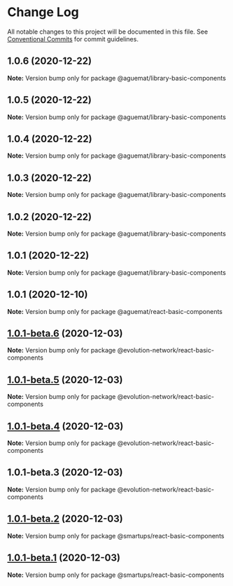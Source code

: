 # Change Log

All notable changes to this project will be documented in this file.
See [Conventional Commits](https://conventionalcommits.org) for commit guidelines.

## 1.0.6 (2020-12-22)

**Note:** Version bump only for package @aguemat/library-basic-components





## 1.0.5 (2020-12-22)

**Note:** Version bump only for package @aguemat/library-basic-components





## 1.0.4 (2020-12-22)

**Note:** Version bump only for package @aguemat/library-basic-components





## 1.0.3 (2020-12-22)

**Note:** Version bump only for package @aguemat/library-basic-components





## 1.0.2 (2020-12-22)

**Note:** Version bump only for package @aguemat/library-basic-components





## 1.0.1 (2020-12-22)

**Note:** Version bump only for package @aguemat/library-basic-components





## 1.0.1 (2020-12-10)

**Note:** Version bump only for package @aguemat/react-basic-components





## [1.0.1-beta.6](https://github.com/Evolution-Network/react-smartups-elements/compare/@evolution-network/react-basic-components@1.0.1-beta.5...@evolution-network/react-basic-components@1.0.1-beta.6) (2020-12-03)

**Note:** Version bump only for package @evolution-network/react-basic-components





## [1.0.1-beta.5](https://github.com/Evolution-Network/react-smartups-elements/compare/@evolution-network/react-basic-components@1.0.1-beta.4...@evolution-network/react-basic-components@1.0.1-beta.5) (2020-12-03)

**Note:** Version bump only for package @evolution-network/react-basic-components





## [1.0.1-beta.4](https://github.com/Evolution-Network/react-smartups-elements/compare/@evolution-network/react-basic-components@1.0.1-beta.3...@evolution-network/react-basic-components@1.0.1-beta.4) (2020-12-03)

**Note:** Version bump only for package @evolution-network/react-basic-components





## 1.0.1-beta.3 (2020-12-03)

**Note:** Version bump only for package @evolution-network/react-basic-components





## [1.0.1-beta.2](https://github.com/Evolution-Network/react-smartups-elements/compare/@smartups/react-basic-components@1.0.1-beta.1...@smartups/react-basic-components@1.0.1-beta.2) (2020-12-03)

**Note:** Version bump only for package @smartups/react-basic-components





## [1.0.1-beta.1](https://github.com/Evolution-Network/react-smartups-elements/compare/@smartups/react-basic-components@1.0.1-beta.0...@smartups/react-basic-components@1.0.1-beta.1) (2020-12-03)

**Note:** Version bump only for package @smartups/react-basic-components
